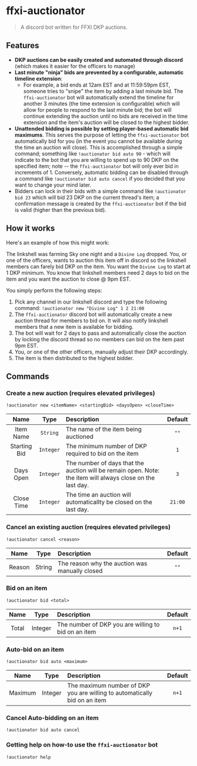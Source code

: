 # ffxi-auctionator

> A discord bot written for FFXI DKP auctions.

## Features

- **DKP auctions can be easily created and automated through discord** (which makes it easier for the officers to manage)
- **Last minute "ninja" bids are prevented by a configurable, automatic timeline extension**:
  -  For example, a bid ends at 12am EST and at 11:59:59pm EST, someone tries to "snipe" the item by adding a last minute bid. The `ffxi-auctionator` bot will automatically extend the timeline for another 3 minutes (the time extension is configurable) which will allow for people to respond to the last minute bid; the bot will continue extending the auction until no bids are received in the time extension and the item's auction will be closed to the highest bidder.
-  **Unattended bidding is possible by setting player-based automatic bid maximums**. This serves the purpose of letting the `ffxi-auctionator` bot automatically bid for you (in the event you cannot be available during the time an auction will close). This is accomplished through a simple command; something like `!auctionator bid auto 90` - which will indicate to the bot that you are willing to spend up to 90 DKP on the specified item; note -- the `ffxi-auctionator` bot will only ever bid in increments of 1. Conversely, automatic bidding can be disabled through a command like `!auctionator bid auto cancel` if you decided that you want to change your mind later.
-  Bidders can lock in their bids with a simple command like `!auctionator bid 23` which will bid 23 DKP on the current thread's item; a confirmation message is created by the `ffxi-auctionator` bot if the bid is valid (higher than the previous bid).

## How it works

Here's an example of how this might work:

The linkshell was farming Sky one night and a `Divine Log` dropped. You, or one of the officers, wants to auction this item off in discord so the linkshell members can farely bid DKP on the item. You want the `Divine Log` to start at 1 DKP minimum. You know that linkshell members need 2 days to bid on the item and you want the auction to close @ 9pm EST.

You simply perform the following steps:

1. Pick any channel in our linkshell discord and type the following command: `!auctionator new "Divine Log" 1 2 21:00`
2. The `ffxi-auctionator` discord bot will automatically create a new auction thread for members to bid on. It will also notify linkshell members that a new item is available for bidding.
3. The bot will wait for 2 days to pass and automatically close the auction by locking the discord thread so no members can bid on the item past 9pm EST.
4. You, or one of the other officers, manually adjust their DKP accordingly.
5. The item is then distributed to the highest bidder.

## Commands

### Create a new auction (requires elevated privileges)

`!auctionator new <itemName> <startingBid> <daysOpen> <closeTime>`

| Name | Type | Description | Default |
|:----:|:----:|:------------|:-------:|
| Item Name | `String` | The name of the item being auctioned | `""` |
| Starting Bid | `Integer` | The minimum number of DKP required to bid on the item | `1` |
| Days Open | `Integer` | The number of days that the auction will be remain open. Note: the item will always close on the last day. | `3` |
| Close Time | `Integer` | The time an auction will automaticallty be closed on the last day. | `21:00` |

### Cancel an existing auction (requires elevated privileges)

`!auctionator cancel <reason>`

| Name | Type | Description | Default |
|:----:|:----:|:------------|:-------:|
| Reason | String | The reason why the auction was manually closed | `""` |

### Bid on an item

`!auctionator bid <total>`

| Name | Type | Description | Default |
|:----:|:----:|:------------|:-------:|
| Total | Integer | The number of DKP you are willing to bid on an item | `n+1` |

### Auto-bid on an item

`!auctionator bid auto <maximum>`

| Name | Type | Description | Default |
|:----:|:----:|:------------|:-------:|
| Maximum | Integer | The maximum number of DKP you are willing to automatically bid on an item | `n+1` |


### Cancel Auto-bidding on an item

`!auctionator bid auto cancel`

### Getting help on how-to use the `ffxi-auctionator` bot

`!auctionator help`
